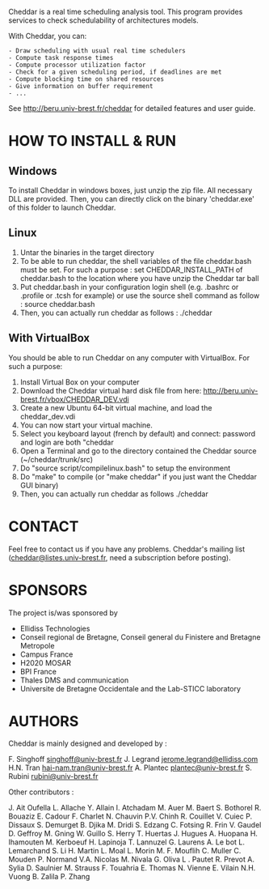 Cheddar is a real time scheduling analysis tool. This program provides services to check schedulability of architectures models.

With Cheddar, you can:

	- Draw scheduling with usual real time schedulers 
	- Compute task response times 
	- Compute processor utilization factor
	- Check for a given scheduling period, if deadlines are met
	- Compute blocking time on shared resources
	- Give information on buffer requirement
	- ...

See http://beru.univ-brest.fr/cheddar for detailed features and user guide.

# HOW TO INSTALL & RUN 

## Windows

To install Cheddar in windows boxes, just unzip the zip file. All necessary DLL are provided.
Then, you can directly click on the binary 'cheddar.exe' of this folder to launch Cheddar.

## Linux

1.  Untar the binaries in the target directory
2.  To be able to run cheddar, the shell variables of the file cheddar.bash must be set. For such a purpose : set CHEDDAR_INSTALL_PATH of cheddar.bash to the location where
you have unzip the Cheddar tar ball
3.  Put cheddar.bash in your configuration login shell (e.g. .bashrc or .profile or .tcsh for example) or use the source shell command as follow :
        source cheddar.bash
4.  Then, you can actually run cheddar as follows :
        ./cheddar

## With VirtualBox

You should be able to run Cheddar on any computer with VirtualBox. For such a purpose:

1. Install Virtual Box on your computer
2. Download the Cheddar virtual hard disk file from here: http://beru.univ-brest.fr/vbox/CHEDDAR_DEV.vdi
3. Create a new Ubuntu 64-bit virtual machine, and load the cheddar_dev.vdi
4. You can now start your virtual machine.
5. Select you keyboard layout (french by default) and connect: password and login are both "cheddar
6. Open a Terminal and go to the directory contained the Cheddar source (~/cheddar/trunk/src)
7. Do "source script/compilelinux.bash" to setup the environment
8. Do "make" to compile (or "make cheddar" if you just want the Cheddar GUI binary)
9. Then, you can actually run cheddar as follows
        ./cheddar

# CONTACT

Feel free to contact us if you have any problems. Cheddar's mailing list (cheddar@listes.univ-brest.fr, need a subscription before posting).


# SPONSORS

The project is/was sponsored by 

- Ellidiss Technologies
- Conseil regional de Bretagne, Conseil general du Finistere and Bretagne Metropole 
- Campus France
- H2020 MOSAR
- BPI France
- Thales DMS and communication
- Universite de Bretagne Occidentale and the Lab-STICC laboratory

# AUTHORS

Cheddar is mainly designed and developed by :

F. Singhoff <singhoff@univ-brest.fr>
J. Legrand <jerome.legrand@ellidiss.com>
H.N. Tran <hai-nam.tran@univ-brest.fr>
A. Plantec <plantec@univ-brest.fr>
S. Rubini <rubini@univ-brest.fr>


Other contributors :

J. Ait Oufella
L. Allache
Y. Allain
I. Atchadam
M. Auer
M. Baert
S. Bothorel
R. Bouaziz
E. Cadour
F. Charlet
N. Chauvin
P.V. Chinh
R. Couillet
V. Cuiec
P. Dissaux
S. Demurget
B. Djika
M. Dridi
S. Edzang
C. Fotsing
R. Frin
V. Gaudel
D. Geffroy
M. Gning
W. Guillo
S. Herry
T. Huertas
J. Hugues
A. Huopana
H. Ihamouten
M. Kerboeuf
H. Lapinoja
T. Lannuzel
G. Laurens
A. Le bot 
L. Lemarchand
S. Li
H. Martin
L. Moal
L. Morin
M. F. Mouflih
C. Muller
C. Mouden
P. Normand
V.A. Nicolas
M. Nivala
G. Oliva
L . Pautet
R. Prevot
A. Sylia 
D. Saulnier
M. Strauss
F. Touahria
E. Thomas
N. Vienne
E. Vilain
N.H. Vuong
B. Zalila
P. Zhang















